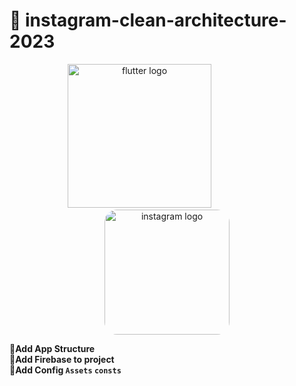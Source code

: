 # 🔗 instagram-clean-architecture-2023

<div align="center">
    <img src="https://user-images.githubusercontent.com/114832629/230302399-5d8f34e7-bfc5-4597-8fff-6293044f47bd.png" alt="flutter logo" width=230> 
    &emsp;&emsp;&emsp;&emsp;&emsp;&emsp;
    <img src="https://images.unsplash.com/photo-1634942537034-2531766767d1?ixlib=rb-4.0.3&ixid=M3wxMjA3fDB8MHxzZWFyY2h8NXx8aW5zdGFncmFtJTIwbG9nb3xlbnwwfHwwfHx8MA%3D%3D&w=1000&q=80" alt="instagram logo" width="200px" height="auto" style="border-radius:10%"> 
</div>

<b>🔹Add App Structure<br>
<b>🔹Add Firebase to project<br>
<b>🔹Add Config `Assets` `consts` 

